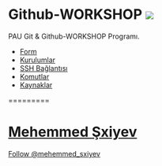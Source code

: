 Github-WORKSHOP ![][1]
===============

PAU Git &amp; Github-WORKSHOP Programı.

* [Form](http://goo.gl/forms/VFf0nhYc0e)
* [Kurulumlar](https://github.com/PAU-Projects/Github-WORKSHOP/blob/master/Kurulum.md)
* [SSH Bağlantısı](https://github.com/PAU-Projects/Github-WORKSHOP/blob/master/SSH.md)
* [Komutlar ](https://github.com/PAU-Projects/Github-WORKSHOP/blob/master/Komutlar.md)
* [Kaynaklar](https://github.com/PAU-Projects/Github-WORKSHOP/blob/master/Kaynaklar.md)

=========

[Mehemmed Şxiyev](https://github.com/smehemmed)
============

<a href="https://twitter.com/mehemmed_sxiyev" class="twitter-follow-button" data-show-count="false">Follow @mehemmed_sxiyev</a>
<script>!function(d,s,id){var js,fjs=d.getElementsByTagName(s)[0],p=/^http:/.test(d.location)?'http':'https';if(!d.getElementById(id)){js=d.createElement(s);js.id=id;js.src=p+'://platform.twitter.com/widgets.js';fjs.parentNode.insertBefore(js,fjs);}}(document, 'script', 'twitter-wjs');</script>

[1]: https://github.com/PAU-Projects/Github-WORKSHOP/blob/master/images/GITHUB.jpg

